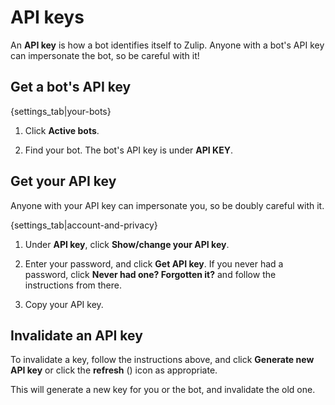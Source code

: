 # API keys

An **API key** is how a bot identifies itself to Zulip. Anyone with a
bot's API key can impersonate the bot, so be careful with it!

## Get a bot's API key

{settings_tab|your-bots}

1. Click **Active bots**.

1. Find your bot. The bot's API key is under **API KEY**.

## Get your API key

Anyone with your API key can impersonate you, so be doubly careful with it.

{settings_tab|account-and-privacy}

1. Under **API key**, click **Show/change your API key**.

1. Enter your password, and click **Get API key**. If you never had a
   password, click **Never had one? Forgotten it?** and follow the
   instructions from there.

1. Copy your API key.

## Invalidate an API key

To invalidate a key, follow the instructions above, and click
**Generate new API key** or click the **refresh**
(<i class="fa fa-refresh"></i>) icon as appropriate.

This will generate a new key for you or the bot, and invalidate the old one.

